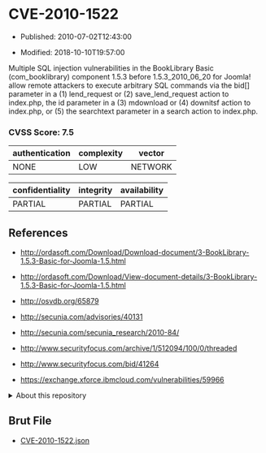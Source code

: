 # CVE-2010-1522

- Published: 2010-07-02T12:43:00

- Modified: 2018-10-10T19:57:00

Multiple SQL injection vulnerabilities in the BookLibrary Basic (com_booklibrary) component 1.5.3 before 1.5.3_2010_06_20 for Joomla! allow remote attackers to execute arbitrary SQL commands via the bid[] parameter in a (1) lend_request or (2) save_lend_request action to index.php, the id parameter in a (3) mdownload or (4) downitsf action to index.php, or (5) the searchtext parameter in a search action to index.php.

### CVSS Score: **7.5**

| authentication | complexity | vector |
| --- | --- | --- |
| NONE | LOW | NETWORK |

| confidentiality | integrity | availability |
| --- | --- | --- |
| PARTIAL | PARTIAL | PARTIAL |

## References

* http://ordasoft.com/Download/Download-document/3-BookLibrary-1.5.3-Basic-for-Joomla-1.5.html

* http://ordasoft.com/Download/View-document-details/3-BookLibrary-1.5.3-Basic-for-Joomla-1.5.html

* http://osvdb.org/65879

* http://secunia.com/advisories/40131

* http://secunia.com/secunia_research/2010-84/

* http://www.securityfocus.com/archive/1/512094/100/0/threaded

* http://www.securityfocus.com/bid/41264

* https://exchange.xforce.ibmcloud.com/vulnerabilities/59966

<details>
<summary>About this repository</summary> 

  This repository is part of the project [Live Hack CVE](https://github.com/Live-Hack-CVE). Main website can be found [www.live-hack.org](https://www.live-hack.org) 
  
  Made by [Sn0wAlice](https://github.com/Sn0wAlice) for the people that care about security and need to have a feed of the latest CVEs. Hope you enjoy it, don't forget to star the repo and follow me on [Twitter](https://twitter.com/Sn0wAlice) and [Github](https://github.com/Sn0wAlice). And that is my [personnal website](https://www.alice-snow.me/)

  - [Home Page](https://github.com/Live-Hack-CVE)
  - [Framework](https://github.com/Live-Hack-CVE/cve-framework)
  - [CVE database](https://github.com/Live-Hack-CVE/full_database)
  - [Changelog](https://github.com/Live-Hack-CVE/Changelog)
</details>

## Brut File

* [CVE-2010-1522.json](https://raw.githubusercontent.com/Live-Hack-CVE/full_database/main/cves/2010/CVE-2010-1522.json)

